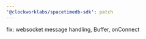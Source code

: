 ```yaml
---
'@clockworklabs/spacetimedb-sdk': patch
---
```


fix: websocket message handling, Buffer, onConnect

